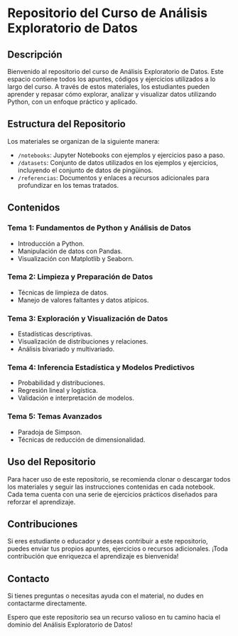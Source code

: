 # Repositorio del Curso de Análisis Exploratorio de Datos

## Descripción
Bienvenido al repositorio del curso de Análisis Exploratorio de Datos. Este espacio contiene todos los apuntes, códigos y ejercicios utilizados a lo largo del curso. A través de estos materiales, los estudiantes pueden aprender y repasar cómo explorar, analizar y visualizar datos utilizando Python, con un enfoque práctico y aplicado.

## Estructura del Repositorio
Los materiales se organizan de la siguiente manera:

- `/notebooks`: Jupyter Notebooks con ejemplos y ejercicios paso a paso.
- `/datasets`: Conjunto de datos utilizados en los ejemplos y ejercicios, incluyendo el conjunto de datos de pingüinos.
- `/referencias`: Documentos y enlaces a recursos adicionales para profundizar en los temas tratados.

## Contenidos
### Tema 1: Fundamentos de Python y Análisis de Datos
- Introducción a Python.
- Manipulación de datos con Pandas.
- Visualización con Matplotlib y Seaborn.

### Tema 2: Limpieza y Preparación de Datos
- Técnicas de limpieza de datos.
- Manejo de valores faltantes y datos atípicos.

### Tema 3: Exploración y Visualización de Datos
- Estadísticas descriptivas.
- Visualización de distribuciones y relaciones.
- Análisis bivariado y multivariado.

### Tema 4: Inferencia Estadística y Modelos Predictivos
- Probabilidad y distribuciones.
- Regresión lineal y logística.
- Validación e interpretación de modelos.

### Tema 5: Temas Avanzados
- Paradoja de Simpson.
- Técnicas de reducción de dimensionalidad.

## Uso del Repositorio
Para hacer uso de este repositorio, se recomienda clonar o descargar todos los materiales y seguir las instrucciones contenidas en cada notebook. Cada tema cuenta con una serie de ejercicios prácticos diseñados para reforzar el aprendizaje.

## Contribuciones
Si eres estudiante o educador y deseas contribuir a este repositorio, puedes enviar tus propios apuntes, ejercicios o recursos adicionales. ¡Toda contribución que enriquezca el aprendizaje es bienvenida!

## Contacto
Si tienes preguntas o necesitas ayuda con el material, no dudes en contactarme directamente.

Espero que este repositorio sea un recurso valioso en tu camino hacia el dominio del Análisis Exploratorio de Datos!
